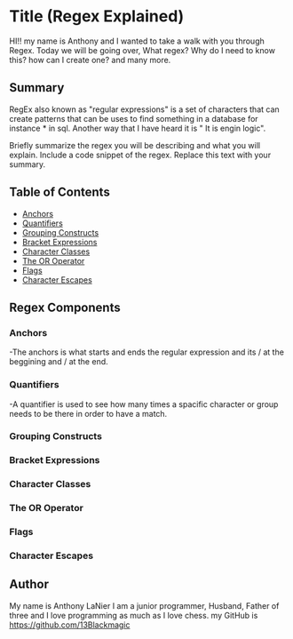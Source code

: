 # Title (Regex Explained)

HI!! my name is Anthony and I wanted to take a walk with you through Regex. Today we will be going over, What regex? Why do I need to know this? how can I create one? and many more.

## Summary

RegEx also known as "regular expressions" is a set of characters that can create patterns that can be uses to find something in a database for instance * in sql. Another way that I have heard it is " It is engin logic". 

Briefly summarize the regex you will be describing and what you will explain. Include a code snippet of the regex. Replace this text with your summary.

## Table of Contents

- [Anchors](#anchors)
- [Quantifiers](#quantifiers)
- [Grouping Constructs](#grouping-constructs)
- [Bracket Expressions](#bracket-expressions)
- [Character Classes](#character-classes)
- [The OR Operator](#the-or-operator)
- [Flags](#flags)
- [Character Escapes](#character-escapes)

## Regex Components

### Anchors
-The anchors is what starts and ends the regular expression and its / at the beggining and / at the end.

### Quantifiers
-A quantifier is used to see how many times a spacific character or group needs to be there in order to have a match.

### Grouping Constructs

### Bracket Expressions

### Character Classes

### The OR Operator

### Flags

### Character Escapes

## Author

My name is Anthony LaNier I am a junior programmer, Husband, Father of three and I love programming as much as I love chess.
my GitHub is https://github.com/13Blackmagic
